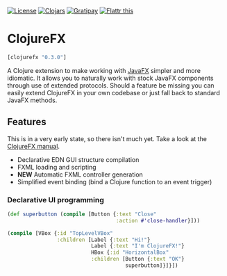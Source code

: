 [![License](//img.shields.io/badge/license-EPLv1-blue.svg?style=flat)](https://opensource.org/licenses/EPL-1.0)
[![Clojars](//img.shields.io/badge/clojars-0.3.0-blue.svg?style=flat)](https://clojars.org/clojurefx/versions/0.3.0)
[![Gratipay](//img.shields.io/gratipay/zilti.svg?style=flat)](//gratipay.com/zilti)
[![Flattr this](//api.flattr.com/button/flattr-badge-large.png)](https://flattr.com/submit/auto?user_id=zilti&url=https%3A%2F%2Fbitbucket.org%2Fzilti%2Fclojurefx)

# ClojureFX

```clojure
[clojurefx "0.3.0"]
```

A Clojure extension to make working with [JavaFX](http://download.java.net/jdk8/jfxdocs/index.html) simpler and more idiomatic. It allows you to naturally work with stock JavaFX components through use of extended protocols. Should a feature be missing you can easily extend ClojureFX in your own codebase or just fall back to standard JavaFX methods.

## Features

This is in a very early state, so there isn't much yet. Take a look at the [ClojureFX manual](http://lyrion.ch/share/clojurefx.html).

* Declarative EDN GUI structure compilation
* FXML loading and scripting
* **NEW** Automatic FXML controller generation
* Simplified event binding (bind a Clojure function to an event trigger)

### Declarative UI programming

```clojure
(def superbutton (compile [Button {:text "Close"
                                   :action #'close-handler}]))

(compile [VBox {:id "TopLevelVBox"
                :children [Label {:text "Hi!"}
                           Label {:text "I'm ClojureFX!"}
                           HBox {:id "HorizontalBox"
                           :children [Button {:text "OK"}
						              superbutton]}]}])
```
